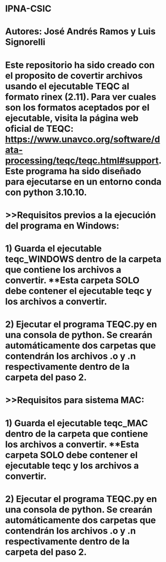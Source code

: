 # IPNA-CSIC
# Autores: José Andrés Ramos y Luis Signorelli

# Este repositorio ha sido creado con el proposito de covertir archivos usando el ejecutable TEQC al formato rinex (2.11). Para ver cuales son los formatos aceptados por el ejecutable, visita la página web oficial de TEQC: https://www.unavco.org/software/data-processing/teqc/teqc.html#support. Este programa ha sido diseñado para ejecutarse en un entorno conda con python 3.10.10.

# >>Requisitos previos a la ejecución del programa en Windows:
# 1) Guarda el ejecutable teqc_WINDOWS dentro de la carpeta que contiene los archivos a convertir. **Esta carpeta SOLO debe contener el ejecutable teqc y los archivos a convertir.
# 2) Ejecutar el programa TEQC.py en una consola de python. Se crearán automáticamente dos carpetas que contendrán los archivos .o y .n respectivamente dentro de la carpeta del paso 2.

# >>Requisitos para sistema MAC:
# 1) Guarda el ejecutable teqc_MAC dentro de la carpeta que contiene los archivos a convertir. **Esta carpeta SOLO debe contener el ejecutable teqc y los archivos a convertir.
# 2) Ejecutar el programa TEQC.py en una consola de python. Se crearán automáticamente dos carpetas que contendrán los archivos .o y .n respectivamente dentro de la carpeta del paso 2.
